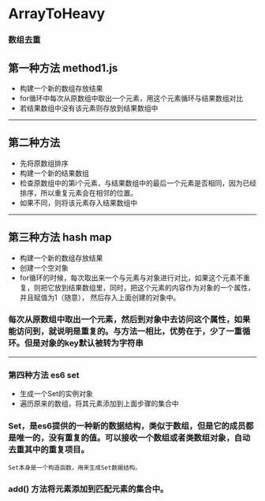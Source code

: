 # ArrayToHeavy
### 数组去重

## 第一种方法 method1.js
* 构建一个新的数组存放结果
* for循环中每次从原数组中取出一个元素，用这个元素循环与结果数组对比
* 若结果数组中没有该元素则存放到结果数组中

***

## 第二种方法
* 先将原数组排序
* 构建一个新的结果数组
* 检查原数组中的第i个元素，与结果数组中的最后一个元素是否相同，因为已经排序，所以重复元素会在相邻的位置。
* 如果不同，则将该元素存入结果数组中

***

## 第三种方法 hash map
* 构建一个新的数组存放结果
* 创建一个空对象
* for循环的时候，每次取出来一个与元素与对象进行对比，如果这个元素不重复，则把它放到结果数组里，同时，把这个元素的内容作为对象的一个属性，并且赋值为1（随意），
然后存入上面创建的对象中。
### 每次从原数组中取出一个元素，然后到对象中去访问这个属性，如果能访问到，就说明是重复的。与方法一相比，优势在于，少了一重循环。但是对象的key默认被转为字符串


***

### 第四种方法  es6 set
* 生成一个Set的实例对象
* 遍历原来的数组，将其元素添加到上面步骤的集合中
### Set，是es6提供的一种新的数据结构，类似于数组，但是它的成员都是唯一的，没有重复的值。可以接收一个数组或者类数组对象，自动去重其中的重复项目。
    Set本身是一个构造函数，用来生成Set数据结构。
### add() 方法将元素添加到匹配元素的集合中。





